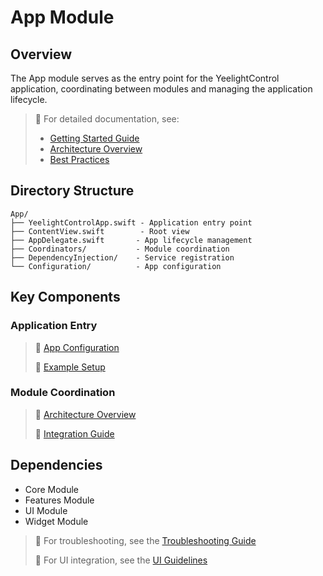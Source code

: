 # App Module

## Overview
The App module serves as the entry point for the YeelightControl application, coordinating between modules and managing the application lifecycle.

> 📘 For detailed documentation, see:
> - [Getting Started Guide](../../docs/guides/getting-started.md)
> - [Architecture Overview](../../docs/reference/api-reference.md#overview)
> - [Best Practices](../../docs/reference/api-reference.md#best-practices)

## Directory Structure
```
App/
├── YeelightControlApp.swift - Application entry point
├── ContentView.swift        - Root view
├── AppDelegate.swift       - App lifecycle management
├── Coordinators/           - Module coordination
├── DependencyInjection/    - Service registration
└── Configuration/          - App configuration
```

## Key Components

### Application Entry
> 📘 [App Configuration](../../docs/guides/getting-started.md#configuration)
>
> 📝 [Example Setup](../../docs/examples/basic-control/README.md#setup)

### Module Coordination
> 📘 [Architecture Overview](../../docs/reference/api-reference.md#overview)
>
> 📝 [Integration Guide](../../docs/guides/getting-started.md#integration)

## Dependencies
- Core Module
- Features Module
- UI Module
- Widget Module

> 🔧 For troubleshooting, see the [Troubleshooting Guide](../../docs/guides/troubleshooting.md)
>
> 📱 For UI integration, see the [UI Guidelines](../../docs/guides/ui-guidelines.md)
